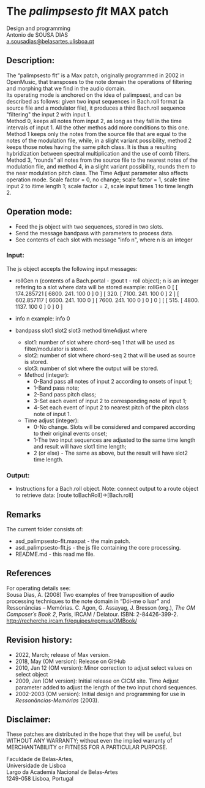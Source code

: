 # The _palimpsesto flt_ MAX patch

Design and programming<br>
Antonio de SOUSA DIAS<br>
a.sousadias@belasartes.ulisboa.pt

## Description:
The “palimpsesto flt” is a Max patch, originally programmed in 2002 in OpenMusic, that transposes to the note domain the operations of filtering and morphing that we find in the audio domain.<br>
Its operating mode is anchored on the idea of palimpsest, and can be described as follows:  given two input sequences in Bach.roll format (a source file and a modulator file), it produces a third Bach.roll sequence "filtering" the input 2 with input 1.<br>
Method 0, keeps all notes from input 2, as long as they fall in the time intervals of input 1. All the other methos add more conditions to this one. Method 1 keeps only the notes from the source file that are equal to the notes of the modulation file, while, in a slight variant possibility, method 2 keeps those notes having the same pitch class. It is thus a resulting hybridization between spectral multiplication and the use of comb filters.<br>
Method 3, “rounds” all notes from the source file to the nearest notes of the modulation file, and method 4, in a slight variant possibility, rounds them to the near modulation pitch class.
The Time Adjust parameter also affects operation mode. Scale factor = 0, no change; scale factor =  1, scale time input 2 to itime length 1; scale factor =  2, scale input times 1 to time length 2.<br>


## Operation mode:
- Feed the js object with two sequences, stored in two slots.
- Send the message bandpass with parameters to process data.
- See contents of each slot with message "info n", where n is an integer

### Input:
The js object accepts the following input messages:
- rollGen n (contents of a Bach.portal - @out t - roll object); n is an integer refering to a slot where data will be stored
example:
	rollGen 0 [ [ 174.285721 [ 6800. 241. 100 0 ] 0 ] [ 320. [ 7100. 241. 100 0 ] 2 ] [ 602.857117 [ 6600. 241. 100 0 ] [ 7600. 241. 100 0 ] 0 ] 0 ] [ [ 515. [ 4800. 1137. 100 0 ] 0 ] 0 ] 

- info n
example:
	info 0

- bandpass slot1 slot2 slot3 method timeAdjust
where
	- slot1: number of slot where chord-seq 1 that will be used as filter/modulator is stored.
	- slot2: number of slot where chord-seq 2 that will be used as source is stored.
	- slot3: number of slot where the output will be stored.
	- Method (integer):<br>
 	 	- 0-Band pass all notes of input 2 according to onsets of input 1;
 	   	- 1-Band pass note;
		- 2-Band pass pitch class;
		- 3-Set each event of input 2 to corresponding note of input 1;
		- 4-Set each event of input 2 to nearest pitch of the pitch class note of input 1.
	- Time adjust (integer):
		- 0-No change. Slots will be considered and compared according to their original events onset;
  	  	- 1-The two input sequences are adjusted to the same time length and result will have slot1 time length;
 	   	- 2 (or else) - The same as above, but the result will have slot2 time length.
	
### Output:
- Instructions for a Bach.roll object.
Note: connect output to a route object to retrieve data: [route toBachRoll]->[Bach.roll]

## Remarks
The current folder consists of:<br>
- asd_palimpsesto-flt.maxpat - the main patch.<br>
- asd_palimpsesto-flt.js - the js file containing the core processing.<br>
- README.md - this read me file.<br>

## References
For operating details see:<br>
Sousa Dias, A. (2008) Two examples of free transposition of audio processing techniques to the note domain in “Dói-me o luar” and Ressonâncias – Memórias. C. Agon, G. Assayag, J. Bresson (org.), _The OM Composer´s Book 2_, Paris, IRCAM / Delatour. ISBN: 2-84426-399-2. http://recherche.ircam.fr/equipes/repmus/OMBook/


## Revision history:
- 2022, March; release of Max version.
- 2018, May (OM version): Release on GitHub<br>
- 2010, Jan 12 (OM version): Minor correction to adjust select values on select object<br>
- 2009, Jan (OM version): Initial release on CICM site. Time Adjust parameter added to adjust the length of the two input chord sequences.<br>
- 2002-2003 (OM version): Initial design and programming for use in _Ressonâncias-Memórias_ (2003).<br>

## Disclaimer:
These patches are distributed in the hope that they will be useful, but WITHOUT ANY WARRANTY; without even the implied warranty of MERCHANTABILITY or FITNESS FOR A PARTICULAR PURPOSE.<br>

Faculdade de Belas-Artes,<br>
Universidade de Lisboa<br>
Largo da Academia Nacional de Belas-Artes<br>
1249-058 Lisboa, Portugal<br>